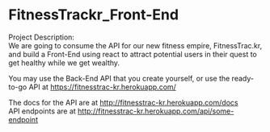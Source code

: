 # FitnessTrackr_Front-End
Project Description:<br>
We are going to consume the API for our new fitness empire, FitnessTrac.kr, and build a Front-End using react to attract potential users in their quest to get healthy while we get wealthy.

You may use the Back-End API that you create yourself, or use the ready-to-go API at https://fitnesstrac-kr.herokuapp.com/

The docs for the API are at http://fitnesstrac-kr.herokuapp.com/docs <br>
API endpoints are at http://fitnesstrac-kr.herokuapp.com/api/some-endpoint

